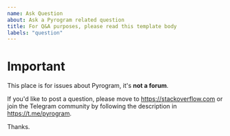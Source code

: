 ```yaml
---
name: Ask Question
about: Ask a Pyrogram related question
title: For Q&A purposes, please read this template body
labels: "question"
---
```


<!-- WARNING: Ignoring this template will lead to the issue being closed as incomplete -->

# Important
This place is for issues about Pyrogram, it's **not a forum**.

If you'd like to post a question, please move to https://stackoverflow.com or join the Telegram community by following the description in https://t.me/pyrogram.

Thanks.